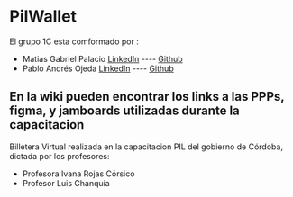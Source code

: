 # PilWallet

  </h2>

   <p> El grupo 1C esta comformado por :
  <ul>  
    <li> Matias Gabriel Palacio   <a href="https://www.linkedin.com/in/matiasgpalacio/">LinkedIn</a> ----  <a href="https://github.com/MatGP20"> Github</a> </li>
    <li> Pablo Andrés Ojeda   <a href="https://www.linkedin.com/in/pabloaojeda/">LinkedIn</a>  ---- <a href="https://github.com/pabloaojeda"> Github</a> </li>
  </ul>
</p>




  <h2> En la wiki pueden encontrar los links a las PPPs, figma, y jamboards utilizadas durante la capacitacion </h2>


  <p> Billetera Virtual realizada en la capacitacion PIL del gobierno de Córdoba, dictada por los profesores:
  <ul>  
    <li> Profesora Ivana Rojas Córsico </li>
    <li> Profesor Luis Chanquía </li>
  </ul>
</p>
